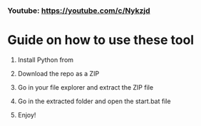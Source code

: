 ### Youtube: https://youtube.com/c/Nykzjd ###
      
# Guide on how to use these tool    
          
1. Install Python from   
   
2. Download the repo as a ZIP     
    
3. Go in your file explorer and extract the ZIP file  
      
4. Go in the extracted folder and open the start.bat file        
    
5. Enjoy!       